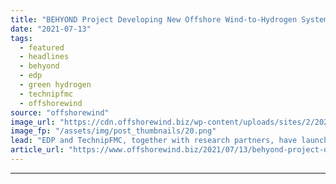 ```yaml
---
title: "BEHYOND Project Developing New Offshore Wind-to-Hydrogen System"
date: "2021-07-13"
tags: 
  - featured
  - headlines
  - behyond
  - edp
  - green hydrogen
  - technipfmc
  - offshorewind
source: "offshorewind"
image_url: "https://cdn.offshorewind.biz/wp-content/uploads/sites/2/2021/07/13132503/BEHYOND_EDP-TechnipFMC.png"
image_fp: "/assets/img/post_thumbnails/20.png"
lead: "EDP and TechnipFMC, together with research partners, have launched a joint project to develop"
article_url: "https://www.offshorewind.biz/2021/07/13/behyond-project-developing-new-offshore-wind-to-hydrogen-system/"
---
```


---

